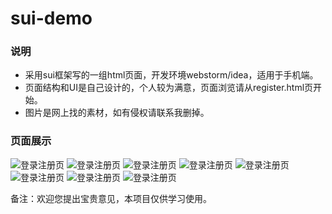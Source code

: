 # sui-demo
### 说明
* 采用sui框架写的一组html页面，开发环境webstorm/idea，适用于手机端。
* 页面结构和UI是自己设计的，个人较为满意，页面浏览请从register.html页开始。
* 图片是网上找的素材，如有侵权请联系我删掉。

### 页面展示
![登录注册页](C:\Users\Administrator\Desktop\博客\1.png)
![登录注册页](C:\Users\Administrator\Desktop\博客\2.png)
![登录注册页](C:\Users\Administrator\Desktop\博客\3.png)
![登录注册页](C:\Users\Administrator\Desktop\博客\4.png)
![登录注册页](C:\Users\Administrator\Desktop\博客\5.png)
![登录注册页](C:\Users\Administrator\Desktop\博客\6.png)
![登录注册页](C:\Users\Administrator\Desktop\博客\7.png)
![登录注册页](C:\Users\Administrator\Desktop\博客\8.png)


备注：欢迎您提出宝贵意见，本项目仅供学习使用。